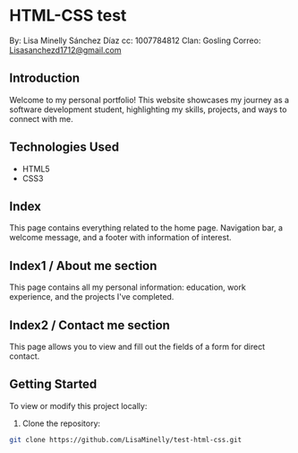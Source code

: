 # HTML-CSS test
By: Lisa Minelly Sánchez Díaz
cc: 1007784812
Clan: Gosling
Correo: Lisasanchezd1712@gmail.com

## Introduction
Welcome to my personal portfolio! This website showcases my journey as a software development student, highlighting my skills, projects, and ways to connect with me.

## Technologies Used

- HTML5
- CSS3


## Index
This page contains everything related to the home page.
Navigation bar, a welcome message, and a footer with information of interest.

## Index1 / About me section
This page contains all my personal information: education, work experience, and the projects I've completed.

## Index2 / Contact me section
This page allows you to view and fill out the fields of a form for direct contact.

## Getting Started

To view or modify this project locally:

1. Clone the repository:

```bash
git clone https://github.com/LisaMinelly/test-html-css.git
